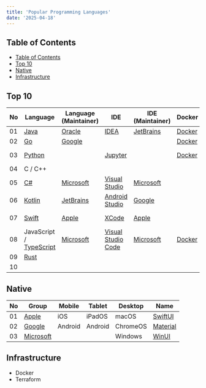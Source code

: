 ```yaml
---
title: 'Popular Programming Languages'
date: '2025-04-18'
---
```


## Table of Contents

- [Table of Contents](#table-of-contents)
- [Top 10](#top-10)
- [Native](#native)
- [Infrastructure](#infrastructure)

## Top 10

| No  | Language                                 | Language (Maintainer)  | IDE                              | IDE (Maintainer)       | Docker                       | Usage               |
| --- | ---------------------------------------- | ---------------------- | -------------------------------- | ---------------------- | ---------------------------- | ------------------- |
| 01  | [Java][oracle-java]                      | [Oracle][oracle]       | [IDEA][jetbrains-idea]           | [JetBrains][jetbrains] | [Docker][docker-hub-openjdk] | Back-end            |
| 02  | [Go][go]                                 | [Google][google]       |                                  |                        | [Docker][docker-hub-golang]  | CLI                 |
| 03  | [Python][python]                         |                        | [Jupyter][jupyter]               |                        | [Docker][docker-hub-python]  | Data Science        |
| 04  | C / C++                                  |                        |                                  |                        |                              | Embedded            |
| 05  | [C#][ms-csharp]                          | [Microsoft][ms]        | [Visual Studio][ms-vs]           | [Microsoft][ms]        |                              | Front-end - Desktop |
| 06  | [Kotlin][jetbrains-kotlin]               | [JetBrains][jetbrains] | [Android Studio][android-studio] | [Google][google]       |                              | Front-end - Mobile  |
| 07  | [Swift][apple-swift]                     | [Apple][apple]         | [XCode][apple-xcode]             | [Apple][apple]         |                              | Front-end - Mobile  |
| 08  | JavaScript / [TypeScript][ms-typescript] | [Microsoft][ms]        | [Visual Studio Code][ms-vsc]     | [Microsoft][ms]        | [Docker][docker-hub-node]    | Front-end - Web     |
| 09  | [Rust][rust]                             |                        |                                  |                        |                              | OS                  |
| 10  |                                          |                        |                                  |                        |                              |                     |

## Native

| No  | Group            | Mobile  | Tablet  | Desktop  | Name                        |
| --- | ---------------- | ------- | ------- | -------- | --------------------------- |
| 01  | [Apple][apple]   | iOS     | iPadOS  | macOS    | [SwiftUI][apple-swiftui]    |
| 02  | [Google][google] | Android | Android | ChromeOS | [Material][google-material] |
| 03  | [Microsoft][ms]  |         |         | Windows  | [WinUI][ms-winui]           |

## Infrastructure

- Docker
- Terraform

[android-studio]: https://developer.android.com/studio
[apple]: https://www.apple.com/
[apple-swift]: https://www.swift.org/
[apple-swiftui]: https://developer.apple.com/xcode/swiftui/
[apple-xcode]: https://developer.apple.com/xcode/
[docker-hub-golang]: https://hub.docker.com/_/golang/
[docker-hub-node]: https://hub.docker.com/_/node/
[docker-hub-openjdk]: https://hub.docker.com/_/openjdk
[docker-hub-python]: https://hub.docker.com/_/python/
[go]: https://go.dev/
[google]: https://www.google.com/
[google-material]: https://m3.material.io/
[jetbrains]: https://www.jetbrains.com/
[jetbrains-idea]: https://www.jetbrains.com/idea/
[jetbrains-kotlin]: https://kotlinlang.org/
[jupyter]: https://jupyter.org/
[ms]: https://www.microsoft.com/
[ms-csharp]: https://learn.microsoft.com/en-us/dotnet/csharp/
[ms-typescript]: https://www.typescriptlang.org/
[ms-vs]: https://visualstudio.microsoft.com/
[ms-vsc]: https://code.visualstudio.com/
[ms-winui]: https://learn.microsoft.com/vi-vn/windows/apps/winui/
[oracle]: https://www.oracle.com/
[oracle-java]: https://www.java.com/
[python]: https://www.python.org/
[rust]: https://www.rust-lang.org/
